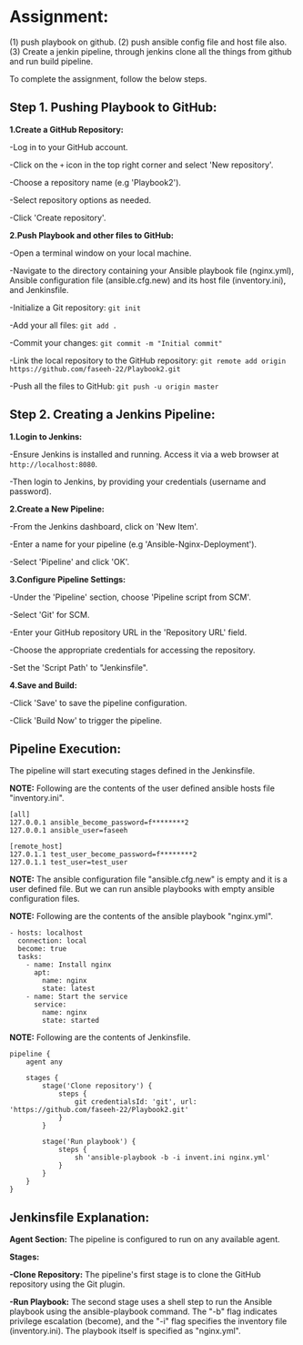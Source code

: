 # Assignment:
(1) push playbook on github.   (2) push ansible config file and host file also.	(3) Create a jenkin pipeline, through jenkins clone all the things from github and run build pipeline.

To complete the assignment, follow the below steps.


     	 
## Step 1. Pushing Playbook to GitHub:

 
**1.Create a GitHub Repository:**
    
-Log in to your GitHub account.

-Click on the `+` icon in the top right corner and select 'New repository'.

-Choose a repository name (e.g 'Playbook2').

-Select repository options as needed.

-Click 'Create repository'.


**2.Push Playbook and other files to GitHub:**
    
-Open a terminal window on your local machine.

-Navigate to the directory containing your Ansible playbook file (nginx.yml), Ansible configuration file (ansible.cfg.new) and its host file (inventory.ini), and Jenkinsfile.

-Initialize a Git repository: `git init`

-Add your all files: `git add .`

-Commit your changes: `git commit -m "Initial commit"`

-Link the local repository to the GitHub repository: `git remote add origin https://github.com/faseeh-22/Playbook2.git`

-Push all the files to GitHub: `git push -u origin master`



## Step 2. Creating a Jenkins Pipeline:

 
**1.Login to Jenkins:**
    
-Ensure Jenkins is installed and running. Access it via a web browser at `http://localhost:8080`.

-Then login to Jenkins, by providing your credentials (username and password).

	
**2.Create a New Pipeline:**
    
-From the Jenkins dashboard, click on 'New Item'.

-Enter a name for your pipeline (e.g 'Ansible-Nginx-Deployment').

-Select 'Pipeline' and click 'OK'.

	
 **3.Configure Pipeline Settings:**
    
-Under the 'Pipeline' section, choose 'Pipeline script from SCM'.

-Select 'Git' for SCM.

-Enter your GitHub repository URL in the 'Repository URL' field.

-Choose the appropriate credentials for accessing the repository.

-Set the 'Script Path' to "Jenkinsfile".

	
 **4.Save and Build:**
    
-Click 'Save' to save the pipeline configuration.

-Click 'Build Now' to trigger the pipeline.

	

## Pipeline Execution:
    
The pipeline will start executing stages defined in the Jenkinsfile.
 
   	 

**NOTE:** Following are the contents of the user defined ansible hosts file "inventory.ini".
```
[all]
127.0.0.1 ansible_become_password=f********2
127.0.0.1 ansible_user=faseeh

[remote_host]
127.0.1.1 test_user_become_password=f********2
127.0.1.1 test_user=test_user
```

	 
**NOTE:** The ansible configuration file "ansible.cfg.new" is empty and it is a user defined file. But we can run ansible playbooks with empty ansible configuration files.


   	 
**NOTE:** Following are the contents of the ansible playbook "nginx.yml".
``` 
- hosts: localhost
  connection: local
  become: true
  tasks:
    - name: Install nginx
      apt:
        name: nginx
        state: latest
    - name: Start the service
      service:
        name: nginx
        state: started
   ```	 


**NOTE:** Following are the contents of Jenkinsfile.
```
pipeline {
    agent any

    stages {
        stage('Clone repository') {
            steps {
                git credentialsId: 'git', url: 'https://github.com/faseeh-22/Playbook2.git'
            }
        }

        stage('Run playbook') {
            steps {
                sh 'ansible-playbook -b -i invent.ini nginx.yml'
            }
        }
    }
}
``` 
 
  	 
## Jenkinsfile Explanation:

	
**Agent Section:** The pipeline is configured to run on any available agent.

	
**Stages:**

**-Clone Repository:** The pipeline's first stage is to clone the GitHub repository using the Git plugin.

**-Run Playbook:** The second stage uses a shell step to run the Ansible playbook using the ansible-playbook command. The "-b" flag indicates privilege escalation (become), and the "-i" flag specifies the inventory file (inventory.ini). The playbook itself is specified as "nginx.yml".
   	 
   	 
    	

